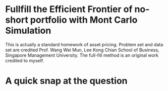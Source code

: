 # Fullfill the Efficient Frontier of no-short portfolio with Mont Carlo Simulation 

This is actually a standard homework of asset pricing. Problem set and data set are credited Prof. Wang Wei Mun, Lee Kong Chian School of Business, Singapore Management University. The full-fill method is an original work credited to myself.

# A quick snap at the question


